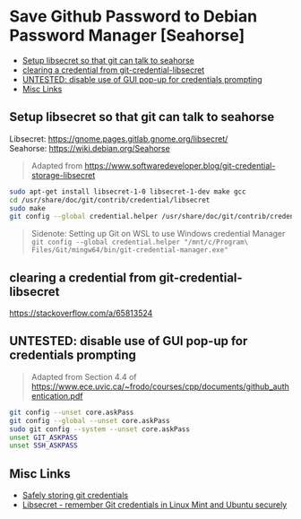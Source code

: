 # Save Github Password to Debian Password Manager [Seahorse]

 - [Setup libsecret so that git can talk to seahorse](#setup-libsecret-so-that-git-can-talk-to-seahorse)
 - [clearing a credential from git-credential-libsecret](#clearing-a-credential-from-git-credential-libsecret)
 - [UNTESTED: disable use of GUI pop-up for credentials prompting](#untested-disable-use-of-gui-pop-up-for-credentials-prompting)
 - [Misc Links](#misc-links)
## Setup libsecret so that git can talk to seahorse
Libsecret: https://gnome.pages.gitlab.gnome.org/libsecret/  
Seahorse: https://wiki.debian.org/Seahorse
> Adapted from https://www.softwaredeveloper.blog/git-credential-storage-libsecret 
```bash
sudo apt-get install libsecret-1-0 libsecret-1-dev make gcc
cd /usr/share/doc/git/contrib/credential/libsecret
sudo make
git config --global credential.helper /usr/share/doc/git/contrib/credential/libsecret/git-credential-libsecret
```
> Sidenote: Setting up Git on WSL to use Windows credential Manager  
> `git config --global credential.helper "/mnt/c/Program\ Files/Git/mingw64/bin/git-credential-manager.exe"`
## clearing a credential from git-credential-libsecret
https://stackoverflow.com/a/65813524
## UNTESTED: disable use of GUI pop-up for credentials prompting
> Adapted from  Section 4.4 of https://www.ece.uvic.ca/~frodo/courses/cpp/documents/github_authentication.pdf
```bash
git config --unset core.askPass
git config --global --unset core.askPass
sudo git config --system --unset core.askPass
unset GIT_ASKPASS
unset SSH_ASKPASS
```
## Misc Links
 * [Safely storing git credentials ](https://my-take-on.tech/2019/08/23/safely-storing-git-credentials/)
 * [Libsecret - remember Git credentials in Linux Mint and Ubuntu securely](https://www.softwaredeveloper.blog/git-credential-storage-libsecret)
